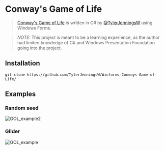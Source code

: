 # Conway's Game of Life

>[ Conway's Game of Life](https://en.wikipedia.org/wiki/Conway%27s_Game_of_Life) is written in C# by [@TylerJenningsW](https://github.com/TylerJenningsW) using Windows Forms.

>*NOTE:* This project is meant to be a learning experience, as the author had limited knowledge of C# and Windows Presentation Foundation going into the project.

## Installation
```
git clone https://github.com/TylerJenningsW/Winforms-Conways-Game-of-Life/
```

## Examples
### Random seed
![GOL_example2](https://user-images.githubusercontent.com/95639661/199861712-02df8685-7ca0-477e-b71c-01971ebd6b05.gif)
### Glider
![GOL_example](https://user-images.githubusercontent.com/95639661/199861174-a0400ce0-aec8-4306-a80d-e93664ce8267.gif)

